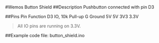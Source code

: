 #Wemos Button Shield
##Description
Pushbutton connected with pin D3

##Pins
    Pin		Function
    D3		IO, 10k Pull-up
    G		Ground
    5V		5V
    3V3		3.3V

>All IO pins are running on 3.3V.

##Example code
file: button_shield.ino